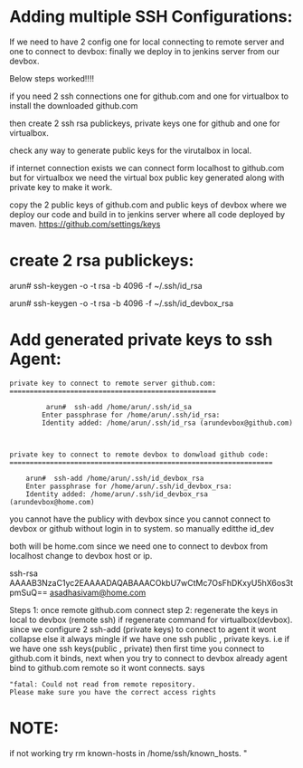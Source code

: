 Adding multiple SSH Configurations:
===================================

If we need to have 2 config one for local connecting to remote server and one to connect to devbox:
finally we deploy in to jenkins server from our devbox.

Below steps worked!!!!

if you need 2 ssh connections one for github.com and one for virtualbox to install the downloaded github.com

then create 2 ssh rsa publickeys, private keys one for github and one for virtualbox.

check any way to generate public keys for the virutalbox in local.

if internet connection exists we can connect form localhost to github.com but for virtualbox we need the
virtual box public key generated along with private key to make it work.

copy the 2 public keys of github.com and public keys of devbox where we deploy our code and build 
in to jenkins server where all code deployed by maven.
https://github.com/settings/keys


create 2 rsa publickeys:
========================

arun# ssh-keygen -o -t rsa -b 4096 -f ~/.ssh/id_rsa

arun# ssh-keygen -o -t rsa -b 4096 -f ~/.ssh/id_devbox_rsa

Add generated private keys to ssh Agent:
========================================

    private key to connect to remote server github.com:
    ===================================================

             arun#  ssh-add /home/arun/.ssh/id_sa
            Enter passphrase for /home/arun/.ssh/id_rsa: 
            Identity added: /home/arun/.ssh/id_rsa (arundevbox@github.com)

        

    private key to connect to remote devbox to donwload github code:
    =================================================================
        
        arun#  ssh-add /home/arun/.ssh/id_devbox_rsa
        Enter passphrase for /home/arun/.ssh/id_devbox_rsa: 
        Identity added: /home/arun/.ssh/id_devbox_rsa (arundevbox@home.com)
           
you cannot have the publicy with devbox since you cannot connect to devbox or github without login in to system.
so manually editthe id_dev

both will be home.com since we need one to connect to devbox from localhost change to devbox host or ip.

ssh-rsa AAAAB3NzaC1yc2EAAAADAQABAAACOkbU7wCtMc7OsFhDKxyU5hX6os3tpmSuQ== asadhasivam@home.com

Steps 1: once remote github.com connect
step 2: regenerate the keys in local to devbox (remote ssh) if regenerate command for virtualbox(devbox).
since we configure 2 ssh-add (private keys) to connect to agent it wont collapse else it always mingle 
if we have one ssh public , private keys.
i.e if we have one ssh keys(public  , private) then first time you connect to github.com it binds, next when you
try to connect to devbox already agent bind to github.com remote so it wont connects. says 

    "fatal: Could not read from remote repository.
    Please make sure you have the correct access rights


NOTE:
====

if not working try rm known-hosts in /home/ssh/known_hosts.
    "
